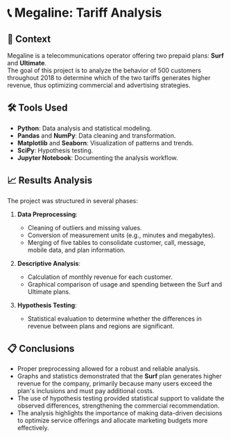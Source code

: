 # 📞 Megaline: Tariff Analysis

## 📝 Context
Megaline is a telecommunications operator offering two prepaid plans: **Surf** and **Ultimate**.  
The goal of this project is to analyze the behavior of 500 customers throughout 2018 to determine which of the two tariffs generates higher revenue, thus optimizing commercial and advertising strategies.

## 🛠️ Tools Used
- **Python**: Data analysis and statistical modeling.
- **Pandas** and **NumPy**: Data cleaning and transformation.
- **Matplotlib** and **Seaborn**: Visualization of patterns and trends.
- **SciPy**: Hypothesis testing.
- **Jupyter Notebook**: Documenting the analysis workflow.

## 📈 Results Analysis
The project was structured in several phases:
1. **Data Preprocessing**:
   - Cleaning of outliers and missing values.
   - Conversion of measurement units (e.g., minutes and megabytes).
   - Merging of five tables to consolidate customer, call, message, mobile data, and plan information.

2. **Descriptive Analysis**:
   - Calculation of monthly revenue for each customer.
   - Graphical comparison of usage and spending between the Surf and Ultimate plans.

3. **Hypothesis Testing**:
   - Statistical evaluation to determine whether the differences in revenue between plans and regions are significant.

## 📋 Conclusions
- Proper preprocessing allowed for a robust and reliable analysis.
- Graphs and statistics demonstrated that the **Surf** plan generates higher revenue for the company, primarily because many users exceed the plan's inclusions and must pay additional costs.
- The use of hypothesis testing provided statistical support to validate the observed differences, strengthening the commercial recommendation.
- The analysis highlights the importance of making data-driven decisions to optimize service offerings and allocate marketing budgets more effectively.
